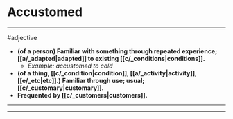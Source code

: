 # Accustomed
---
#adjective
- **(of a person) Familiar with something through repeated experience; [[a/_adapted|adapted]] to existing [[c/_conditions|conditions]].**
	- _Example: accustomed to cold_
- **(of a thing, [[c/_condition|condition]], [[a/_activity|activity]], [[e/_etc|etc]].) Familiar through use; usual; [[c/_customary|customary]].**
- **Frequented by [[c/_customers|customers]].**
---
---
